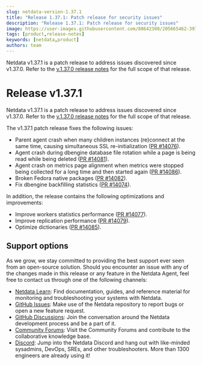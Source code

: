 ```yaml
---
slug: netdata-version-1.37.1
title: "Release 1.37.1: Patch release for security issues"
description: "Release 1.37.1: Patch release for security issues"
image: https://user-images.githubusercontent.com/88642300/205665462-39758bd7-65e7-429e-9b57-c72c95c52be1.png
tags: [product,release-notes]
keywords: [netdata,product]
authors: team
---
```


Netdata v1.37.1 is a patch release to address issues discovered since v1.37.0. Refer to the [v.1.37.0 release notes](https://github.com/netdata/netdata/releases/tag/v1.37.0) for the full scope of that release.

<!--truncate-->

# Release v1.37.1

Netdata v1.37.1 is a patch release to address issues discovered since v1.37.0. Refer to the [v.1.37.0 release notes](https://github.com/netdata/netdata/releases/tag/v1.37.0) for the full scope of that release.

The v1.37.1 patch release fixes the following issues:

- Parent agent crash when many children instances (re)connect at the same time, causing simultaneous SSL re-initialization ([PR #14076](https://github.com/netdata/netdata/pull/14076)).
- Agent crash during dbengine database file rotation while a page is being read while being deleted ([PR #14081](https://github.com/netdata/netdata/pull/14081)).
- Agent crash on metrics  page alignment when metrics were stopped being collected for a long time and then started again ([PR #14086](https://github.com/netdata/netdata/pull/14086)).
- Broken Fedora native packages ([PR #14082](https://github.com/netdata/netdata/pull/14082)).
- Fix dbengine backfilling statistics ([PR #14074](https://github.com/netdata/netdata/pull/14074)).

In addition, the release contains the following optimizations and improvements:

- Improve workers statistics performance ([PR #14077](https://github.com/netdata/netdata/pull/14077)).
- Improve replication performance ([PR #14079](https://github.com/netdata/netdata/pull/14079)).
- Optimize dictionaries ([PR #14085](https://github.com/netdata/netdata/pull/14085)).

## Support options

As we grow, we stay committed to providing the best support ever seen from an open-source solution. Should you encounter
an issue with any of the changes made in this release or any feature in the Netdata Agent, feel free to contact us
through one of the following channels:

- [Netdata Learn](https://learn.netdata.cloud/): Find documentation, guides, and reference material for monitoring and troubleshooting your systems with Netdata.
- [GitHub Issues](https://github.com/netdata/netdata/issues): Make use of the Netdata repository to report bugs or open a new feature request.
- [GitHub Discussions](https://github.com/netdata/netdata/discussions): Join the conversation around the Netdata development process and be a part of it.
- [Community Forums](https://community.netdata.cloud/): Visit the Community Forums and contribute to the collaborative knowledge base.
- [Discord](https://discord.gg/2eduZdSeC7): Jump into the Netdata Discord and hang out with like-minded sysadmins, DevOps, SREs, and other troubleshooters. More than 1300 engineers are already using it!

